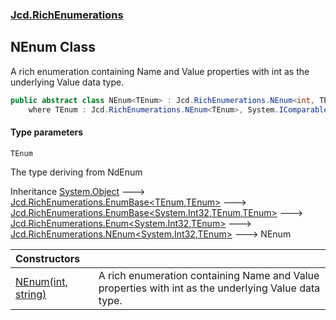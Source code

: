 ### [Jcd.RichEnumerations](Jcd.RichEnumerations.md 'Jcd.RichEnumerations')

## NEnum<TEnum> Class

A rich enumeration containing Name and Value properties with int as the underlying Value data type.

```csharp
public abstract class NEnum<TEnum> : Jcd.RichEnumerations.NEnum<int, TEnum>
    where TEnum : Jcd.RichEnumerations.NEnum<TEnum>, System.IComparable<TEnum>
```
#### Type parameters

<a name='Jcd.RichEnumerations.NEnum_TEnum_.TEnum'></a>

`TEnum`

The type deriving from NdEnum

Inheritance [System.Object](https://docs.microsoft.com/en-us/dotnet/api/System.Object 'System.Object') &#129106; [Jcd.RichEnumerations.EnumBase&lt;](Jcd.RichEnumerations.EnumBase_TEnumeration,TEnumeratedItem_.md 'Jcd.RichEnumerations.EnumBase<TEnumeration,TEnumeratedItem>')[TEnum](Jcd.RichEnumerations.NEnum_TEnum_.md#Jcd.RichEnumerations.NEnum_TEnum_.TEnum 'Jcd.RichEnumerations.NEnum<TEnum>.TEnum')[,](Jcd.RichEnumerations.EnumBase_TEnumeration,TEnumeratedItem_.md 'Jcd.RichEnumerations.EnumBase<TEnumeration,TEnumeratedItem>')[TEnum](Jcd.RichEnumerations.NEnum_TEnum_.md#Jcd.RichEnumerations.NEnum_TEnum_.TEnum 'Jcd.RichEnumerations.NEnum<TEnum>.TEnum')[&gt;](Jcd.RichEnumerations.EnumBase_TEnumeration,TEnumeratedItem_.md 'Jcd.RichEnumerations.EnumBase<TEnumeration,TEnumeratedItem>') &#129106; [Jcd.RichEnumerations.EnumBase&lt;](Jcd.RichEnumerations.EnumBase_TValue,TEnumeration,TEnumeratedItem_.md 'Jcd.RichEnumerations.EnumBase<TValue,TEnumeration,TEnumeratedItem>')[System.Int32](https://docs.microsoft.com/en-us/dotnet/api/System.Int32 'System.Int32')[,](Jcd.RichEnumerations.EnumBase_TValue,TEnumeration,TEnumeratedItem_.md 'Jcd.RichEnumerations.EnumBase<TValue,TEnumeration,TEnumeratedItem>')[TEnum](Jcd.RichEnumerations.NEnum_TEnum_.md#Jcd.RichEnumerations.NEnum_TEnum_.TEnum 'Jcd.RichEnumerations.NEnum<TEnum>.TEnum')[,](Jcd.RichEnumerations.EnumBase_TValue,TEnumeration,TEnumeratedItem_.md 'Jcd.RichEnumerations.EnumBase<TValue,TEnumeration,TEnumeratedItem>')[TEnum](Jcd.RichEnumerations.NEnum_TEnum_.md#Jcd.RichEnumerations.NEnum_TEnum_.TEnum 'Jcd.RichEnumerations.NEnum<TEnum>.TEnum')[&gt;](Jcd.RichEnumerations.EnumBase_TValue,TEnumeration,TEnumeratedItem_.md 'Jcd.RichEnumerations.EnumBase<TValue,TEnumeration,TEnumeratedItem>') &#129106; [Jcd.RichEnumerations.Enum&lt;](Jcd.RichEnumerations.Enum_TValue,TEnum_.md 'Jcd.RichEnumerations.Enum<TValue,TEnum>')[System.Int32](https://docs.microsoft.com/en-us/dotnet/api/System.Int32 'System.Int32')[,](Jcd.RichEnumerations.Enum_TValue,TEnum_.md 'Jcd.RichEnumerations.Enum<TValue,TEnum>')[TEnum](Jcd.RichEnumerations.NEnum_TEnum_.md#Jcd.RichEnumerations.NEnum_TEnum_.TEnum 'Jcd.RichEnumerations.NEnum<TEnum>.TEnum')[&gt;](Jcd.RichEnumerations.Enum_TValue,TEnum_.md 'Jcd.RichEnumerations.Enum<TValue,TEnum>') &#129106; [Jcd.RichEnumerations.NEnum&lt;](Jcd.RichEnumerations.NEnum_TValue,TEnum_.md 'Jcd.RichEnumerations.NEnum<TValue,TEnum>')[System.Int32](https://docs.microsoft.com/en-us/dotnet/api/System.Int32 'System.Int32')[,](Jcd.RichEnumerations.NEnum_TValue,TEnum_.md 'Jcd.RichEnumerations.NEnum<TValue,TEnum>')[TEnum](Jcd.RichEnumerations.NEnum_TEnum_.md#Jcd.RichEnumerations.NEnum_TEnum_.TEnum 'Jcd.RichEnumerations.NEnum<TEnum>.TEnum')[&gt;](Jcd.RichEnumerations.NEnum_TValue,TEnum_.md 'Jcd.RichEnumerations.NEnum<TValue,TEnum>') &#129106; NEnum<TEnum>

| Constructors | |
| :--- | :--- |
| [NEnum(int, string)](Jcd.RichEnumerations.NEnum_TEnum_.NEnum(int,string).md 'Jcd.RichEnumerations.NEnum<TEnum>.NEnum(int, string)') | A rich enumeration containing Name and Value properties with int as the underlying Value data type. |
